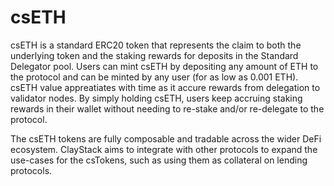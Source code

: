 # csETH
csETH is a standard ERC20 token that represents the claim to both the underlying token and the staking rewards for deposits in the Standard Delegator pool. Users can mint csETH by depositing any amount of ETH to the protocol and can be minted by any user (for as low as 0.001 ETH). csETH value appreatiates with time as it accure rewards from delegation to validator nodes.
By simply holding csETH, users keep accruing staking rewards in their wallet without needing to re-stake and/or re-delegate to the protocol. 

The csETH tokens are fully composable and tradable across the wider DeFi ecosystem. ClayStack aims to integrate with other protocols to expand the use-cases for the csTokens, such as using them as collateral on lending protocols.
